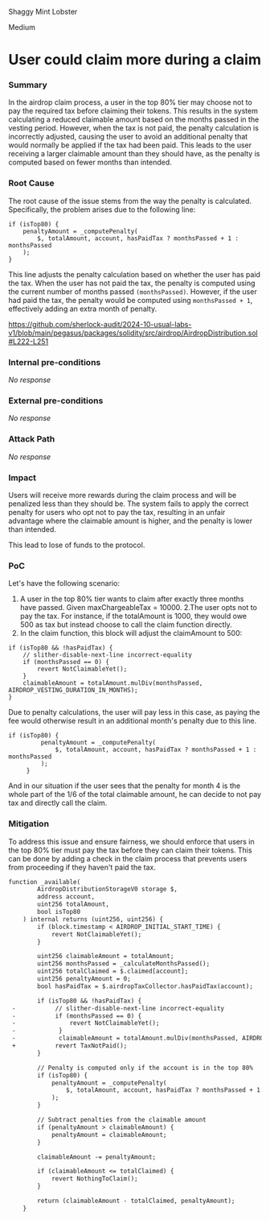 Shaggy Mint Lobster

Medium

# User could claim more during a claim

### Summary

In the airdrop claim process, a user in the top 80% tier may choose not to pay the required tax before claiming their tokens. This results in the system calculating a reduced claimable amount based on the months passed in the vesting period. However, when the tax is not paid, the penalty calculation is incorrectly adjusted, causing the user to avoid an additional penalty that would normally be applied if the tax had been paid. This leads to the user receiving a larger claimable amount than they should have, as the penalty is computed based on fewer months than intended.

### Root Cause

The root cause of the issue stems from the way the penalty is calculated. Specifically, the problem arises due to the following line:

```solidity
if (isTop80) {
    penaltyAmount = _computePenalty(
        $, totalAmount, account, hasPaidTax ? monthsPassed + 1 : monthsPassed
    );
}
```
This line adjusts the penalty calculation based on whether the user has paid the tax. When the user has not paid the tax, the penalty is computed using the current number of months passed `(monthsPassed)`. However, if the user had paid the tax, the penalty would be computed using `monthsPassed + 1`, effectively adding an extra month of penalty.

https://github.com/sherlock-audit/2024-10-usual-labs-v1/blob/main/pegasus/packages/solidity/src/airdrop/AirdropDistribution.sol#L222-L251

### Internal pre-conditions

_No response_

### External pre-conditions

_No response_

### Attack Path

_No response_

### Impact

Users will receive more rewards during the claim process and will be penalized less than they should be. The system fails to apply the correct penalty for users who opt not to pay the tax, resulting in an unfair advantage where the claimable amount is higher, and the penalty is lower than intended. 

This lead to lose of funds to the protocol. 

### PoC

Let's have the following scenario:
1. A user in the top 80% tier wants to claim after exactly three months have passed. Given maxChargeableTax = 10000.
2.The user opts not to pay the tax. For instance, if the totalAmount is 1000, they would owe 500 as tax but instead choose to call the claim function directly.
3. In the claim function, this block will adjust the claimAmount to 500:
```solidity
if (isTop80 && !hasPaidTax) {
    // slither-disable-next-line incorrect-equality
    if (monthsPassed == 0) {
        revert NotClaimableYet();
    }
    claimableAmount = totalAmount.mulDiv(monthsPassed, AIRDROP_VESTING_DURATION_IN_MONTHS);
}
```
Due to penalty calculations, the user will pay less in this case, as paying the fee would otherwise result in an additional month's penalty due to this line. 
```solidity
if (isTop80) {
         penaltyAmount = _computePenalty(
             $, totalAmount, account, hasPaidTax ? monthsPassed + 1 : monthsPassed
         );
     }
```
And in our situation if the user sees that the penalty for month 4 is the whole part of the 1/6 of the total claimable amount, he can decide to not pay tax and directly call the claim. 

### Mitigation

To address this issue and ensure fairness, we should enforce that users in the top 80% tier must pay the tax before they can claim their tokens. This can be done by adding a check in the claim process that prevents users from proceeding if they haven't paid the tax.
```diff
function _available(
        AirdropDistributionStorageV0 storage $,
        address account,
        uint256 totalAmount,
        bool isTop80
    ) internal returns (uint256, uint256) {
        if (block.timestamp < AIRDROP_INITIAL_START_TIME) {
            revert NotClaimableYet();
        }

        uint256 claimableAmount = totalAmount;
        uint256 monthsPassed = _calculateMonthsPassed();
        uint256 totalClaimed = $.claimed[account];
        uint256 penaltyAmount = 0;
        bool hasPaidTax = $.airdropTaxCollector.hasPaidTax(account);

        if (isTop80 && !hasPaidTax) {
 -           // slither-disable-next-line incorrect-equality
 -           if (monthsPassed == 0) {
 -               revert NotClaimableYet();
 -            }
 -            claimableAmount = totalAmount.mulDiv(monthsPassed, AIRDROP_VESTING_DURATION_IN_MONTHS);
 +           revert TaxNotPaid();
        }

        // Penalty is computed only if the account is in the top 80%
        if (isTop80) {
            penaltyAmount = _computePenalty(
                $, totalAmount, account, hasPaidTax ? monthsPassed + 1 : monthsPassed
            );
        }

        // Subtract penalties from the claimable amount
        if (penaltyAmount > claimableAmount) {
            penaltyAmount = claimableAmount;
        }

        claimableAmount -= penaltyAmount;

        if (claimableAmount <= totalClaimed) {
            revert NothingToClaim();
        }

        return (claimableAmount - totalClaimed, penaltyAmount);
    }
```